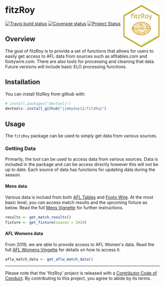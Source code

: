 
<!-- README.md is generated from README.Rmd. Please edit that file -->
fitzRoy <img src="man/figures/fitz_hex.png" align="right" width="120" height="139"/>
====================================================================================

[![Travis build status](https://travis-ci.org/jimmyday12/FitzRoy.svg?branch=master)](https://travis-ci.org/jimmyday12/FitzRoy) [![Coverage status](https://codecov.io/gh/jimmyday12/FitzRoy/branch/master/graph/badge.svg)](https://codecov.io/github/jimmyday12/FitzRoy?branch=master) [![Project Status](http://www.repostatus.org/badges/latest/active.svg)](http://www.repostatus.org/#active) <!--[![packageversion](https://img.shields.io/badge/Package%20version-0.1.9-orange.svg?style=flat-square)](commits/master) --> <!--[![Last-changedate](https://img.shields.io/badge/last%20change-2019--01--09-yellowgreen.svg)](/commits/master) -->

Overview
--------

The goal of fitzRoy is to provide a set of functions that allows for users to easily get access to AFL data from sources such as afltables.com and footywire.com. There are also tools for processing and cleaning that data. Future versions will include basic ELO processing functions.

Installation
------------

You can install fitzRoy from github with:

``` r
# install.packages("devtools")
devtools::install_github("jimmyday12/fitzRoy")
```

Usage
-----

The `fitzRoy` package can be used to simply get data from various sources.

### Getting Data

Primarily, the tool can be used to access data from various sources. Data is included in the package and can be access directly however this will not be up to date. Each source of data has functions for updating data during the season.

#### Mens data

Various data is inclued from both [AFL Tables](afltables.com) and [Footy Wire](footywire.com). At the most basic level, you can access match results and the upcoming fixture as below. Read the full [Mens Vignette](https://jimmyday12.github.io/fitzRoy/articles/readme-vignette.html) for further instructions.

``` r
results <- get_match_results()
fixture <- get_fixture(season = 2019)
```

#### AFL Womens data

From 2019, we are able to provide access to AFL Women's data. Read the full [AFL Womens Vingette](https://jimmyday12.github.io/fitzRoy/articles/womens-stats.html) for details on how to access it.

``` r
aflw_match_data <- get_aflw_match_data()
```

------------------------------------------------------------------------

Please note that the 'fitzRoy' project is released with a [Contributor Code of Conduct](.github/CODE_OF_CONDUCT.md). By contributing to this project, you agree to abide by its terms.

